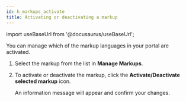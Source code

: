 ```yaml
---
id: h_markups_activate
title: Activating or deactivating a markup
---
```

import useBaseUrl from '@docusaurus/useBaseUrl';



You can manage which of the markup languages in your portal are activated.

1.  Select the markup from the list in **Manage Markups**.

2.  To activate or deactivate the markup, click the **Activate/Deactivate selected markup** icon.

    An information message will appear and confirm your changes.


